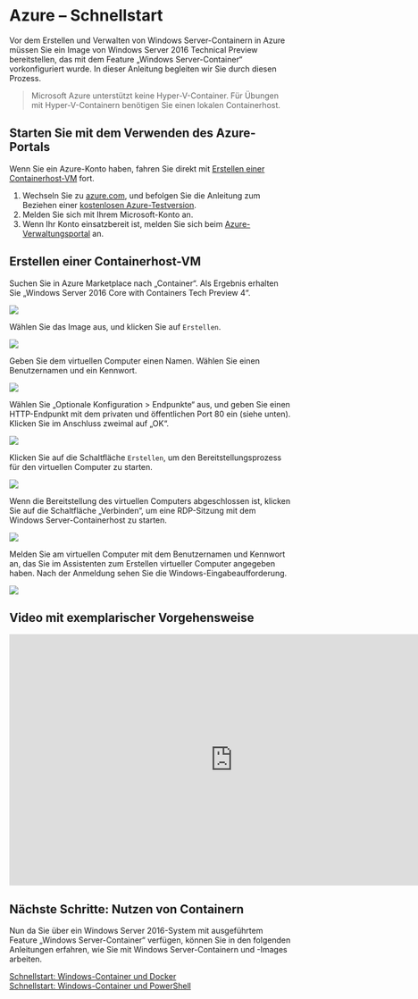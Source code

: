 # Azure – Schnellstart

Vor dem Erstellen und Verwalten von Windows Server-Containern in Azure müssen Sie ein Image von Windows Server 2016 Technical Preview bereitstellen, das mit dem Feature „Windows Server-Container“ vorkonfiguriert wurde. In dieser Anleitung begleiten wir Sie durch diesen Prozess.

> Microsoft Azure unterstützt keine Hyper-V-Container. Für Übungen mit Hyper-V-Containern benötigen Sie einen lokalen Containerhost.

## Starten Sie mit dem Verwenden des Azure-Portals

Wenn Sie ein Azure-Konto haben, fahren Sie direkt mit [Erstellen einer Containerhost-VM](#CreateacontainerhostVM) fort.

1. Wechseln Sie zu [azure.com](https://azure.com), und befolgen Sie die Anleitung zum Beziehen einer [kostenlosen Azure-Testversion](https://azure.microsoft.com/en-us/pricing/free-trial/).
2. Melden Sie sich mit Ihrem Microsoft-Konto an.
3. Wenn Ihr Konto einsatzbereit ist, melden Sie sich beim [Azure-Verwaltungsportal](https://portal.azure.com) an.

## Erstellen einer Containerhost-VM

Suchen Sie in Azure Marketplace nach „Container“. Als Ergebnis erhalten Sie „Windows Server 2016 Core with Containers Tech Preview 4“.

![](./media/newazure1.png)

Wählen Sie das Image aus, und klicken Sie auf `Erstellen`.

![](./media/tp41.png)

Geben Sie dem virtuellen Computer einen Namen. Wählen Sie einen Benutzernamen und ein Kennwort.

![](media/newazure2.png)

Wählen Sie „Optionale Konfiguration > Endpunkte“ aus, und geben Sie einen HTTP-Endpunkt mit dem privaten und öffentlichen Port 80 ein (siehe unten). Klicken Sie im Anschluss zweimal auf „OK“.

![](./media/newazure3.png)

Klicken Sie auf die Schaltfläche `Erstellen`, um den Bereitstellungsprozess für den virtuellen Computer zu starten.

![](media/newazure2.png)

Wenn die Bereitstellung des virtuellen Computers abgeschlossen ist, klicken Sie auf die Schaltfläche „Verbinden“, um eine RDP-Sitzung mit dem Windows Server-Containerhost zu starten.

![](media/newazure6.png)

Melden Sie am virtuellen Computer mit dem Benutzernamen und Kennwort an, das Sie im Assistenten zum Erstellen virtueller Computer angegeben haben. Nach der Anmeldung sehen Sie die Windows-Eingabeaufforderung.

![](media/newazure7.png)

## Video mit exemplarischer Vorgehensweise

<iframe src="https://channel9.msdn.com/Blogs/containers/Quick-Start-Configure-Windows-Server-Containers-in-Microsoft-Azure/player#ccLang=de" width="800" height="450"  allowFullScreen="true" frameBorder="0" scrolling="no"></iframe>


## Nächste Schritte: Nutzen von Containern

Nun da Sie über ein Windows Server 2016-System mit ausgeführtem Feature „Windows Server-Container“ verfügen, können Sie in den folgenden Anleitungen erfahren, wie Sie mit Windows Server-Containern und -Images arbeiten.

[Schnellstart: Windows-Container und Docker](./manage_docker.md)  
[Schnellstart: Windows-Container und PowerShell](./manage_powershell.md)




